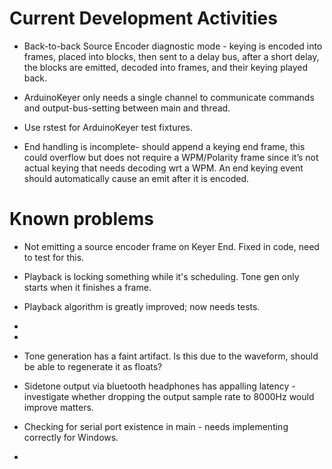 # Current Development Activities

* Back-to-back Source Encoder diagnostic mode - keying is encoded into frames, placed into blocks, then sent to a
  delay bus, after a short delay, the blocks are emitted, decoded into frames, and their keying played back.

* ArduinoKeyer only needs a single channel to communicate commands and output-bus-setting between main and thread.
* Use rstest for ArduinoKeyer test fixtures.

* End handling is incomplete- should append a keying end frame, this could overflow but does not require a WPM/Polarity
  frame since it’s not actual keying that needs decoding wrt a WPM. An end keying event should automatically cause an
  emit after it is encoded.

# Known problems
* Not emitting a source encoder frame on Keyer End. Fixed in code, need to test for this.
* Playback is locking something while it's scheduling. Tone gen only starts when it finishes a frame.
* Playback algorithm is greatly improved; now needs tests.
* 
* 
* Tone generation has a faint artifact. Is this due to the waveform, should be able to regenerate it as floats?

* Sidetone output via bluetooth headphones has appalling latency - investigate whether dropping the output sample 
  rate to 8000Hz would improve matters.

* Checking for serial port existence in main - needs implementing correctly for Windows.
* 